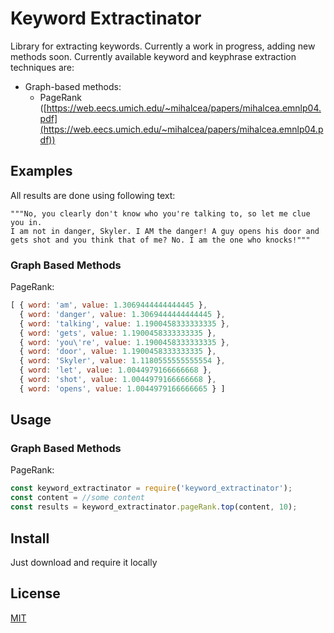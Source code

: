 # Keyword Extractinator

Library for extracting keywords. Currently a work in progress, adding new methods soon. Currently available keyword and keyphrase extraction techniques are:

- Graph-based methods:
  - PageRank ([https://web.eecs.umich.edu/~mihalcea/papers/mihalcea.emnlp04.pdf](https://web.eecs.umich.edu/~mihalcea/papers/mihalcea.emnlp04.pdf))

## Examples

All results are done using following text:

```
"""No, you clearly don't know who you're talking to, so let me clue you in. 
I am not in danger, Skyler. I AM the danger! A guy opens his door and 
gets shot and you think that of me? No. I am the one who knocks!"""
```

### Graph Based Methods

PageRank:
```js
[ { word: 'am', value: 1.3069444444444445 },
  { word: 'danger', value: 1.3069444444444445 },
  { word: 'talking', value: 1.1900458333333335 },
  { word: 'gets', value: 1.1900458333333335 },
  { word: 'you\'re', value: 1.1900458333333335 },
  { word: 'door', value: 1.1900458333333335 },
  { word: 'Skyler', value: 1.1180555555555554 },
  { word: 'let', value: 1.0044979166666668 },
  { word: 'shot', value: 1.0044979166666668 },
  { word: 'opens', value: 1.0044979166666665 } ]
```

## Usage

### Graph Based Methods

PageRank:

```js
const keyword_extractinator = require('keyword_extractinator');
const content = //some content
const results = keyword_extractinator.pageRank.top(content, 10);
```

## Install

Just download and require it locally

## License
[MIT](https://choosealicense.com/licenses/mit/)